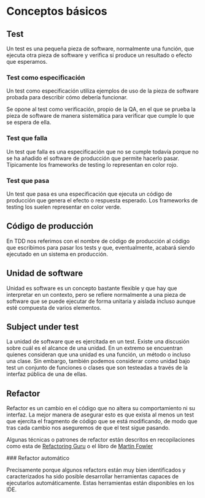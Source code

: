 # Conceptos básicos

## Test

Un test es una pequeña pieza de software, normalmente una función, que ejecuta otra pieza de software y verifica si produce un resultado o efecto que esperamos.

### Test como especificación

Un test como especificación utiliza ejemplos de uso de la pieza de software probada para describir cómo debería funcionar.

Se opone al test como verificación, propio de la QA, en el que se prueba la pieza de software de manera sistemática para verificar que cumple lo que se espera de ella.

### Test que falla
 
Un test que falla es una especificación que no se cumple todavía porque no se ha añadido el software de producción que permite hacerlo pasar. Típicamente los frameworks de testing lo representan en color rojo.

### Test que pasa

Un test que pasa es una especificación que ejecuta un código de producción que genera el efecto o respuesta esperado. Los frameworks de testing los suelen representar en color verde.

## Código de producción

En TDD nos referimos con el nombre de código de producción al código que escribimos para pasar los tests y que, eventualmente, acabará siendo ejecutado en un sistema en producción.

## Unidad de software

Unidad es software es un concepto bastante flexible y que hay que interpretar en un contexto, pero se refiere normalmente a una pieza de software que se puede ejecutar de forma unitaria y aislada incluso aunque esté compuesta de varios elementos.

## Subject under test

La unidad de software que es ejercitada en un test. Existe una discusión sobre cuál es el alcance de una unidad. En un extremo se encuentran quienes consideran que una unidad es una función, un método o incluso una clase. Sin embargo, también podemos considerar como unidad bajo test un conjunto de funciones o clases que son testeadas a través de la interfaz pública de una de ellas.

## Refactor

Refactor es un cambio en el código que no altera su comportamiento ni su interfaz. La mejor manera de asegurar esto es que exista al menos un test que ejercita el fragmento de código que se está modificando, de modo que tras cada cambio nos aseguremos de que el test sigue pasando.

Algunas técnicas o patrones de refactor están descritos en recopilaciones como esta de [Refactoring Guru](https://refactoring.guru/refactoring/catalog) o el libro de [Martin Fowler](https://martinfowler.com/books/refactoring.html)

### Refactor automático

Precisamente porque algunos refactors están muy bien identificados y caracterizados ha sido posible desarrollar herramientas capaces de ejecutarlos automáticamente. Estas herramientas están disponibles en los IDE.
